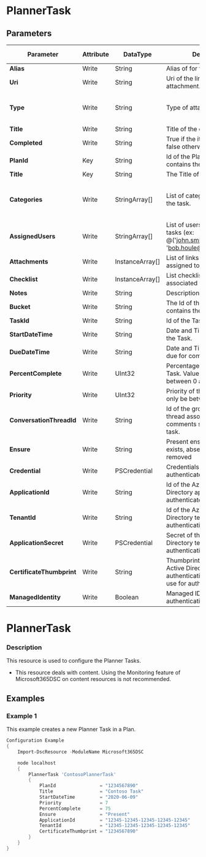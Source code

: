 ﻿# PlannerTask

## Parameters

| Parameter | Attribute | DataType | Description | Allowed Values |
| --- | --- | --- | --- | --- |
| **Alias** | Write | String | Alias of for the attachment. ||
| **Uri** | Write | String | Uri of the link to the attachment. ||
| **Type** | Write | String | Type of attachment. |PowerPoint, Word, Excel, Other|
| **Title** | Write | String | Title of the checklist item. ||
| **Completed** | Write | String | True if the item is completed, false otherwise. ||
| **PlanId** | Key | String | Id of the Planner Plan which contains the Task. ||
| **Title** | Key | String | The Title of the Planner Task. ||
| **Categories** | Write | StringArray[] | List of categories assigned to the task. |Pink, Red, Yellow, Green, Blue, Purple|
| **AssignedUsers** | Write | StringArray[] | List of users assigned to the tasks (ex: @('john.smith@contoso.com', 'bob.houle@contoso.com')). ||
| **Attachments** | Write | InstanceArray[] | List of links to attachments assigned to the task. ||
| **Checklist** | Write | InstanceArray[] | List checklist items associated with the task. ||
| **Notes** | Write | String | Description of the Task. ||
| **Bucket** | Write | String | The Id of the bucket that contains the task. ||
| **TaskId** | Write | String | Id of the Task, if known. ||
| **StartDateTime** | Write | String | Date and Time for the start of the Task. ||
| **DueDateTime** | Write | String | Date and Time for the task is due for completion. ||
| **PercentComplete** | Write | UInt32 | Percentage completed of the Task. Value can only be between 0 and 100. ||
| **Priority** | Write | UInt32 | Priority of the Task. Value can only be between 1 and 10. ||
| **ConversationThreadId** | Write | String | Id of the group conversation thread associated with the comments section for this task. ||
| **Ensure** | Write | String | Present ensures the Plan exists, absent ensures it is removed |Present, Absent|
| **Credential** | Write | PSCredential | Credentials of the account to authenticate with. ||
| **ApplicationId** | Write | String | Id of the Azure Active Directory application to authenticate with. ||
| **TenantId** | Write | String | Id of the Azure Active Directory tenant used for authentication. ||
| **ApplicationSecret** | Write | PSCredential | Secret of the Azure Active Directory tenant used for authentication. ||
| **CertificateThumbprint** | Write | String | Thumbprint of the Azure Active Directory application's authentication certificate to use for authentication. ||
| **ManagedIdentity** | Write | Boolean | Managed ID being used for authentication. ||

# PlannerTask

### Description

This resource is used to configure the Planner Tasks.

* This resource deals with content. Using the Monitoring feature
  of Microsoft365DSC on content resources is not recommended.

## Examples

### Example 1

This example creates a new Planner Task in a Plan.

```powershell
Configuration Example
{
    Import-DscResource -ModuleName Microsoft365DSC

    node localhost
    {
        PlannerTask 'ContosoPlannerTask'
        {
            PlanId                = "1234567890"
            Title                 = "Contoso Task"
            StartDateTime         = "2020-06-09"
            Priority              = 7
            PercentComplete       = 75
            Ensure                = "Present"
            ApplicationId         = "12345-12345-12345-12345-12345"
            TenantId              = "12345-12345-12345-12345-12345"
            CertificateThumbprint = "1234567890"
        }
    }
}
```

